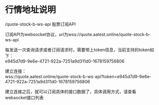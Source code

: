 # 行情地址说明

/quote-stock-b-ws-api 股票订阅API

订阅API为websocket协议，url为wss://quote.aatest.online/quote-stock-b-ws-api

每发送一次查询请求或者订阅请求时，需要带上token信息，当前支持的token如下：<br/>
e945d7d9-9e6e-4721-922a-7251a9d311d0-1678159756806<br/>

建立连接：<br/>wss://quote.aatest.online/quote-stock-b-ws-api?token=e945d7d9-9e6e-4721-922a-7251a9d311d0-1678159756806<br/>

建立连接之后，就可以订阅具体的接口数据了，具体调用方式，请查看websocket接口列表<br/>

